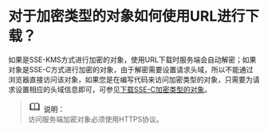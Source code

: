# 对于加密类型的对象如何使用URL进行下载？<a name="ZH-CN_TOPIC_0155030618"></a>

如果是SSE-KMS方式进行加密的对象，使用URL下载时服务端会自动解密；如果对象是SSE-C方式进行加密的对象，由于解密需要设置请求头域，所以不能通过浏览器直接访问该对象，如果您是在编写代码来访问加密类型的对象，只需要为请求设置相应的头域信息即可，可参见[下载SSE-C加密类型的对象](使用URL进行授权访问.md#section195111828105617)。

>![](public_sys-resources/icon-note.gif) **说明：**   
>访问服务端加密对象必须使用HTTPS协议。  

